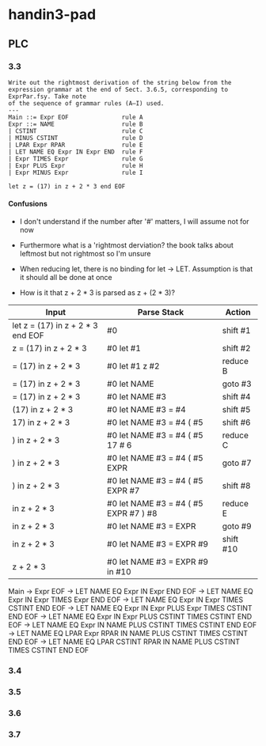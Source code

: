 # handin3-pad

## PLC

### 3.3

    Write out the rightmost derivation of the string below from the expression grammar at the end of Sect. 3.6.5, corresponding to ExprPar.fsy. Take note
    of the sequence of grammar rules (A–I) used.
    ---
    Main ::= Expr EOF               rule A
    Expr ::= NAME                   rule B
    | CSTINT                        rule C
    | MINUS CSTINT                  rule D
    | LPAR Expr RPAR                rule E
    | LET NAME EQ Expr IN Expr END  rule F
    | Expr TIMES Expr               rule G
    | Expr PLUS Expr                rule H
    | Expr MINUS Expr               rule I

`let z = (17) in z + 2 * 3 end EOF`

#### Confusions

- I don't understand if the number after '#' matters, I will assume not for now

- Furthermore what is a 'rightmost derviation? the book talks about leftmost but not rightmost so I'm unsure

- When reducing let, there is no binding for let -> LET. Assumption is that it should all be done at once

- How is it that z + 2 \* 3 is parsed as z + (2 \* 3)?

Input | Parse Stack | Action
--- | --- | ---
let z = (17) in z + 2 * 3 end EOF | #0 | shift #1
z = (17) in z + 2 * 3 | #0 let #1 | shift #2
= (17) in z + 2 * 3 | #0 let #1 z #2 | reduce B
= (17) in z + 2 * 3 | #0 let NAME | goto #3
= (17) in z + 2 * 3 | #0 let NAME #3 | shift #4
(17) in z + 2 * 3 | #0 let NAME #3 = #4 | shift #5
17\) in z + 2 * 3 | #0 let NAME #3 = #4 \( #5 | shift #6
\) in z + 2 * 3 | #0 let NAME #3 = #4 \( #5 17 # 6 | reduce C
\) in z + 2 * 3 | #0 let NAME #3 = #4 \( #5 EXPR | goto #7
\) in z + 2 * 3 | #0 let NAME #3 = #4 \( #5 EXPR #7| shift #8
in z + 2 * 3 | #0 let NAME #3 = #4 \( #5 EXPR #7 \) #8| reduce E
in z + 2 * 3 | #0 let NAME #3 = EXPR | goto #9
in z + 2 * 3 | #0 let NAME #3 = EXPR #9 | shift #10
z + 2 * 3 | #0 let NAME #3 = EXPR #9 in #10 |

Main ->
Expr EOF ->
LET NAME EQ Expr IN Expr END EOF ->
LET NAME EQ Expr IN Expr TIMES Expr END EOF ->
LET NAME EQ Expr IN Expr TIMES CSTINT END EOF ->
LET NAME EQ Expr IN Expr PLUS Expr TIMES CSTINT END EOF ->
LET NAME EQ Expr IN Expr PLUS CSTINT TIMES CSTINT END EOF ->
LET NAME EQ Expr IN NAME PLUS CSTINT TIMES CSTINT END EOF ->
LET NAME EQ LPAR Expr RPAR IN NAME PLUS CSTINT TIMES CSTINT END EOF ->
LET NAME EQ LPAR CSTINT RPAR IN NAME PLUS CSTINT TIMES CSTINT END EOF

### 3.4

### 3.5

### 3.6

### 3.7
